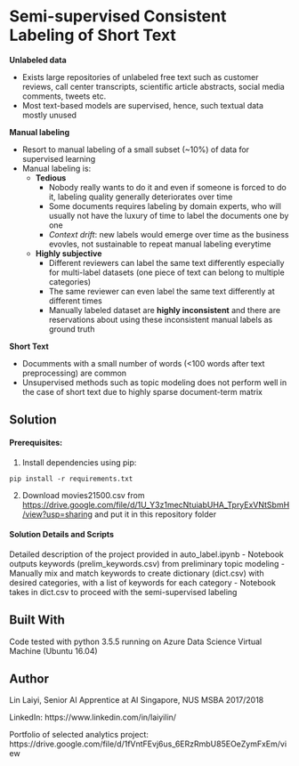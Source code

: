 # Semi-supervised Consistent Labeling of Short Text

**Unlabeled data**
- Exists large repositories of unlabeled free text such as customer reviews, call center transcripts, scientific article abstracts, social media comments, tweets etc. 
- Most text-based models are supervised, hence, such textual data mostly unused

**Manual labeling**
- Resort to manual labeling of a small subset (~10%) of data for supervised learning
- Manual labeling is: 
    - **Tedious** 
        - Nobody really wants to do it and even if someone is forced to do it, labeling quality generally deteriorates over time
        - Some documents requires labeling by domain experts, who will usually not have the luxury of time to label the documents one by one
        - *Context drift*: new labels would emerge over time as the business evovles, not sustainable to repeat manual labeling everytime
    - **Highly subjective**
        - Different reviewers can label the same text differently especially for multi-label datasets (one piece of text can belong to multiple categories)
        - The same reviewer can even label the same text differently at different times
        - Manually labeled dataset are **highly inconsistent** and there are reservations about using these inconsistent manual labels as ground truth

**Short Text**
- Documments with a small number of words (<100 words after text preprocessing) are common
- Unsupervised methods such as topic modeling does not perform well in the case of short text due to highly sparse document-term matrix


## Solution

#### Prerequisites:

1. Install dependencies using pip:

<pre><code>pip install -r requirements.txt</code></pre>

2. Download movies21500.csv from https://drive.google.com/file/d/1U_Y3z1mecNtuiabUHA_TpryExVNtSbmH/view?usp=sharing and put it in this repository folder

#### Solution Details and Scripts

Detailed description of the project provided in auto_label.ipynb
	- Notebook outputs keywords (prelim_keywords.csv) from preliminary topic modeling
	- Manually mix and match keywords to create dictionary (dict.csv) with desired categories, with a list of keywords for each category 
	- Notebook takes in dict.csv to proceed with the semi-supervised labeling

## Built With

Code tested with python 3.5.5 running on Azure Data Science Virtual Machine (Ubuntu 16.04)

## Author

<p>Lin Laiyi, Senior AI Apprentice at AI Singapore, NUS MSBA 2017/2018</p>
<p>LinkedIn: https://www.linkedin.com/in/laiyilin/</p>
<p>Portfolio of selected analytics project: https://drive.google.com/file/d/1fVntFEvj6us_6ERzRmbU85EOeZymFxEm/view</p>